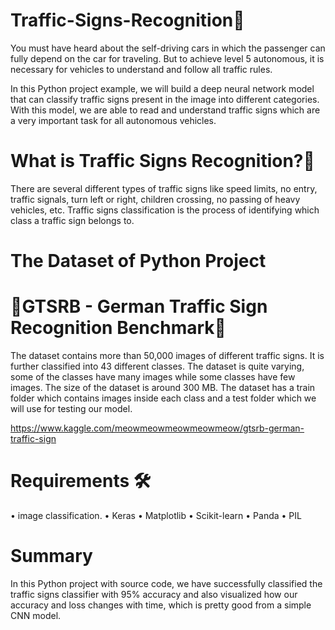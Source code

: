 # Traffic-Signs-Recognition🚦

You must have heard about the self-driving cars in which the passenger can fully depend on the car for traveling. But to achieve level 5 autonomous, it is necessary for vehicles to understand and follow all traffic rules.

In this Python project example, we will build a deep neural network model that can classify traffic signs present in the image into different categories. With this model, we are able to read and understand traffic signs which are a very important task for all autonomous vehicles.

# What is Traffic Signs Recognition?🚦

There are several different types of traffic signs like speed limits, no entry, traffic signals, turn left or right, children crossing, no passing of heavy vehicles, etc. Traffic signs classification is the process of identifying which class a traffic sign belongs to.

# The Dataset of Python Project
# 🚦GTSRB - German Traffic Sign Recognition Benchmark🚦

The dataset contains more than 50,000 images of different traffic signs. It is further classified into 43 different classes. The dataset is quite varying, some of the classes have many images while some classes have few images. The size of the dataset is around 300 MB. The dataset has a train folder which contains images inside each class and a test folder which we will use for testing our model.

https://www.kaggle.com/meowmeowmeowmeowmeow/gtsrb-german-traffic-sign

# Requirements 🛠️
   •	image classification.
   •	Keras
   •	Matplotlib
   •	Scikit-learn
   •	Panda
   •	PIL

# Summary

In this Python project with source code, we have successfully classified the traffic signs classifier with 95% accuracy and also visualized how our accuracy and loss changes with time, which is pretty good from a simple CNN model.   
